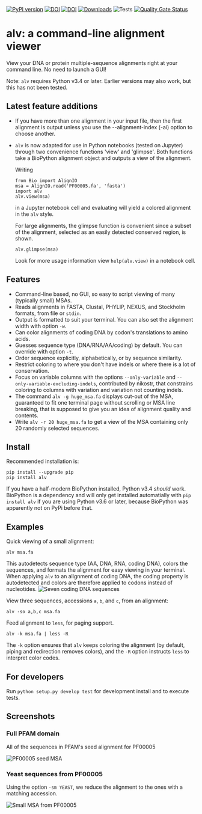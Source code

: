 [![PyPI version](https://badge.fury.io/py/alv.svg)](https://badge.fury.io/py/alv)
[![DOI](http://joss.theoj.org/papers/10.21105/joss.00955/status.svg)](https://doi.org/10.21105/joss.00955)
[![DOI](https://zenodo.org/badge/DOI/10.5281/zenodo.1477804.svg)](https://doi.org/10.5281/zenodo.1477804)
[![Downloads](https://static.pepy.tech/badge/alv)](http://pepy.tech/project/alv)
![Tests](https://github.com/arvestad/alv/actions/workflows/alv_testing.yml/badge.svg)
[![Quality Gate Status](https://sonarcloud.io/api/project_badges/measure?project=arvestad_alv&metric=alert_status)](https://sonarcloud.io/dashboard?id=arvestad_alv)


# alv: a command-line alignment viewer

View your DNA or protein multiple-sequence alignments right at your command line. No need to launch a
GUI!

Note: `alv` requires Python v3.4 or later. Earlier versions may also work, but this has not been
tested.

## Latest feature additions

* If you have more than one alignment in your input file, then the first alignment is output unless you 
  use the --alignment-index (-ai) option to choose another.
* `alv` is now adapted for use in Python notebooks (tested on Jupyter) through two convenience functions
  'view' and 'glimpse'.  Both functions take a BioPython alignment object and outputs a view of the
  alignment.

  Writing
  ```
  from Bio import AlignIO
  msa = AlignIO.read('PF00005.fa', 'fasta')
  import alv
  alv.view(msa)
  ```
  in a Jupyter notebook cell and evaluating will yield a colored alignment in the `alv` style.

  For large alignments, the glimpse function is convenient since a subset of the alignment, selected
  as an easily detected conserved region, is shown.
  ```
  alv.glimpse(msa)
  ```
  Look for more usage information view `help(alv.view)` in a notebook cell. 

## Features

* Command-line based, no GUI, so easy to script viewing of many (typically small) MSAs.
* Reads alignments in FASTA, Clustal, PHYLIP, NEXUS, and Stockholm formats, from file or `stdin`.
* Output is formatted to suit your terminal. You can also set the alignment width with option `-w`.
* Can color alignments of coding DNA by codon's translations to amino acids.
* Guesses sequence type (DNA/RNA/AA/coding) by default. You can override with option `-t`.
* Order sequence explicitly, alphabetically, or by sequence similarity.
* Restrict coloring to where you don't have indels or where there is a lot of conservation.
* Focus on variable columns with the options `--only-variable` and
  `--only-variable-excluding-indels`, contributed by nikostr, that constrains
  coloring to columns with variation and variation not counting indels.
* The command `alv -g huge_msa.fa` displays cut-out of the MSA, guaranteed to fit
  one terminal page without scrolling or MSA line breaking, that is supposed to
  give you an idea of alignment quality and contents.
* Write `alv -r 20 huge_msa.fa` to get a view of the MSA containing only 20 randomly
  selected sequences.

## Install

Recommended installation is:
```
pip install --upgrade pip
pip install alv
```

If you have a half-modern BioPython installed, Python v3.4 _should_ work.
BioPython is a dependency and will only get installed automatially with `pip install alv`
if you are using Python v3.6 or later, because BioPython was apparently not on PyPi before that.


## Examples

Quick viewing of a small alignment:
```
alv msa.fa
```
This autodetects sequence type (AA, DNA, RNA, coding DNA), colors the sequences, and formats the
alignment for easy viewing in your terminal.
When applying `alv` to an alignment of coding DNA, the coding property is autodetected and colors are therefore applied to codons instead
of nucleotides.
![Seven coding DNA sequences](https://github.com/arvestad/alv/raw/master/doc/screenshot_2.png)



View three sequences, accessions `a`, `b`, and `c`, from an alignment:
```
alv -so a,b,c msa.fa
```

Feed alignment to `less`, for paging support.
```
alv -k msa.fa | less -R
```
The `-k` option ensures that `alv` keeps coloring the alignment (by default, piping
and redirection removes colors), and the `-R` option instructs `less` to interpret color codes.

## For developers

Run `python setup.py develop test` for development install and to execute tests.

## Screenshots

### Full PFAM domain

All of the sequences in PFAM's seed alignment for PF00005

![PF00005 seed MSA](https://github.com/arvestad/alv/raw/master/doc/screenshot_PF00005.png)

### Yeast sequences from PF00005

Using the option `-sm YEAST`, we reduce the alignment to the ones with a matching accession.

![Small MSA from PF00005](https://github.com/arvestad/alv/raw/master/doc/PF00005_yeast.png)
